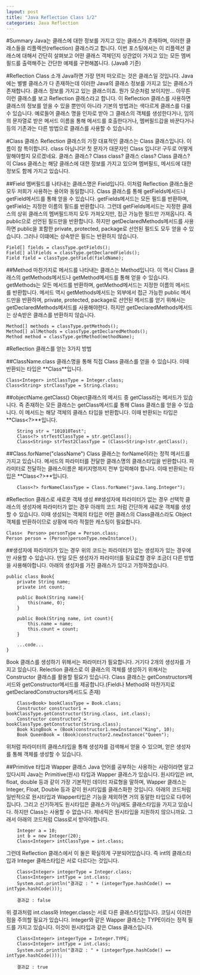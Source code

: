 ```yaml
---
layout: post
title: "Java Reflection Class 1/2"
categories: Java Reflection
---
```


#Summary
Java는 클래스에 대한 정보를 가지고 있는 클래스가 존재하며, 이러한 클래스들을 리플렉션(reflection) 클래스라고 합니다. 이번 포스팅에서는 이 리플렉션 클래스에 대해서 간단히 살펴보고 어떤 클래스 객체던지 상관없이 가지고 있는 모든 멤버필드를 출력해주는 간단한 예제를 구현해봅니다. (Java8 기준)

#Reflection Class 소개
Java하면 가장 먼저 떠오르는 것은 클래스일 것입니다. Java에는 별별 클래스가 다 존재하는데 이러한 Java의 클래스 정보를 가지고 있는 클래스가 존재합니다. 클래스 정보를 가지고 있는 클래스이죠. 뭔가 모순처럼 보이지만... 아무튼 이런 클래스를 보고 Reflection 클래스라고 합니다. 이 Reflection 클래스를 사용하면 클래스의 정보를 얻을 수 있을 뿐만이 아니라 기본의 방법과는 색다르게 클래스를 다룰 수 있습니다. 예로들어 클래스 명을 인자로 받아 그 클래스의 객체를 생성한다거나, 임의의 문자열로 받은 메서드 이름을 통해 메서드를 호출한다거나, 멤버필드갑을 바꾼다거나 등의 기존과는 다른 방법으로 클래스를 사용할 수 있습니다.

#Class 클래스
Reflection 클래스의 가장 대표적인 클래스는 Class 클래스입니다. 이름이 참 특이합니다. class 아닙니다! 첫 문자가 대문자인 Class 입니다! 구두로 어떻게 말해야할지 모르겠네요. 클래스 클래스? Class class? 클래스 class? Class 클래스? 이 Class 클래스는 해당 클래스에 대한 정보를 가지고 있으며 멤버필드, 메서드에 대한 정보도 함께 가지고 있습니다.

##Field
멤버필드를 나타내는 클래스명은 Field입니다. 이처럼 Reflection 클래스들은 모두 저희가 사용하는 용어와 동일합니다. Class 클래스를 통해 getFields메서드나 getField메서드를 통해 얻을 수 있습니다. getFields메서드는 모든 필드를 반환하며, getField는 지정한 이름의 필드를 반환합니다. 그런데 getFields메서드는 지정한 클래스의 상위 클래스의 멤버필드까지 모두 가져오지만, 접근 가능한 필드만 가져옵니다. 즉 public으로 선언된 필드만을 반환합니다. 하지만 getDeclaredMethods메서드를 사용하면 public을 포함한 private, protected, package로 선언된 필드도 모두 얻을 수 있습니다. 그러나 이떄에는 상속받은 필드는 반환하지 않습니다.

	Field[] fields = classType.getFields();
	Field[] allFields = classType.getDeclaredFields();
	Field field = classType.getField(fieldName);
	

##Method
마찬가지로 메서드를 나타내는 클래스는 Method입니다. 이 역시 Class 클래스의 getMethods메서드나 getMethod메서드를 통해 얻을 수 있습니다. getMethods는 모든 메서드를 반환하며, getMethod메서드는 지정한 이름의 메서드를 반환합니다. 메서드 역시 getMethods메서드는 외부에서 접근 가능한 public 메서드만을 반환하며, private, protected, package로 선언된 메서드를 얻기 위해서는 getDeclaredMethods메서드를 사용해야한다. 하지만 getDeclaredMethods메서드는 상속받은 클래스를 반환하지 않습니다. 

	Method[] methods = classType.getMethods();
	Method[] allMethods = classType.getDeclaredMethods();
	Method method = classType.getMethod(methodName);


#Reflection 클래스를 얻는 3가지 방법

##ClassName.class
클래스명을 통해 직접 Class 클래스를 얻을 수 있습니다. 이때 반환되는 타입은 **Class<T>**입니다.

	Class<Integer> intClassType = Integer.class;
	Class<String> strClassType = String.class;
	
##objectName.getClass()
Object클래스의 메서드 중 getClass라는 메서드가 있습니다. 즉 존재하는 모든 클래스는 getClass메서드릁 통해 Class 클래스를 얻을 수 있습니다. 이 메서드는 해당 객체의 클래스 타입을 반환합니다. 이때 반환되는 타입은 **Class<?>**입니다.

		String str = "101010Test";
		Class<?> strTestClassType = str.getClass();
		Class<String> strTest2ClassType = (Class<String>)str.getClass();
		
##Class.forName("className")
Class 클래스는 forName이라는 정적 메서드를 가지고 있습니다. 메서드의 파라미터를 전달한 클래스명의 클래스타입을 반환합니다. 파라미터로 전달하는 클래스이름은 페키지명까지 전부 입력해야 합니다. 이때 반환되는 타입은 **Class<?>**입니다.

		Class<?> forNameClassType = Class.forName("java.lang.Integer");


#Reflection 클래스로 새로운 객체 생성
##생성자에 파라미터가 없는 경우
선택학 클래스의 생성자에 파라미터가 없는 경우 아래의 코드 처럼 간단하게 새로운 객체를 생성할 수 있습니다. 이때 생성되는 객체의 타입은 어떤 클래스의 Class클래스라도 Object 객체를 반환하이므로 상황에 따라 적절한 캐스팅이 필요합니다.
	
	Class<	Person> personType = Person.class;
	Person person = (Person)personType.newInstance();
	
##생성자에 파라미터가 있는 경우
위의 코드는 파라미터가 없는 생성자가 있는 경우에만 사용할 수 있습니다. 만일 모든 생성자가 파라미터를 필요로할 경우 조금더 다른 방법을 사용해야합니다. 아래의 생성자를 가진 클래스가 있다고 가정하겠습니다.

	public class Book{
		private String name;
		private int count;
		
		public Book(String name){
			this(name, 0);
		}
		
		public Book(String name, int count){
			this.name = name;
			this.count = count;
		}
		
		...code...
	}
	
Book 클래스를 생성하기 위해서는 파라미터가 필요합니다. 거기다 2개의 생성자를 가지고 있습니다. Relection 클래스로 이 클래스의 객체를 생성하기 위해서는 Constructor 클래스를 활용할 필요가 있습니다. Class 클래스는 getConstructors메서드와 getConstructor메서드를 제공합니다.(Field나 Method와 마찬가지로 getDeclaredConstructors메서드도 존재)

		Class<Book> bookClassType = Book.class;
		Constructor constructor1 = bookClassType.getConstructor(String.class, int.class);
		Constructor constructor2 = bookClassType.getConstructor(String.class);
		Book kingBook = (Book)constructor1.newInstance("King", 10);
		Book QueenBook = (Book)constructor2.newInstance("Queen");

위처럼 파라미터의 클래스타입을 통해 생성자를 검색해서 얻을 수 있으며, 얻은 생성자를 통해 객체를 생성할 수 있습니다.

##Primitive 타입과 Wapper 클래스
Java 언어를 공부하는 사용하는 사람이라면 알고있다시피 Java는 Primitive(원시) 타입과 Wapper 클래스가 있습니다. 원시타입은 int, float, double 등과 같이 가장 기본적인 데이터 자료형을 말하며, Wapper 클래스는 Integer, Float, Double 등과 같이 원시타입를 클래스화한 것입니다. 아래의 코드처럼 일반적으로 원시타입과 Wapper타입은 기능을 제외하면 거의 동알한 타입으로 다루어집니다. 그리고 신기하게도 원시타입은 클래스가 아님에도 클래스타입을 가지고 있습니다. 하지만 Class<int>는 사용할 수 없습니다. 제네릭은 원시타입을 지원하지 않으니까요. 그래서 아래의 코드처럼 Class<Integer>로서 받아야합니다.

		Integer a = 10;
		int b = new Integer(20);
		Class<Integer> intClassType = int.class;

그런데 Reflection 클래스에서 이 둘은 확실하게 구분되어있습니다. 즉 int의 클래스타입과 Integer 클래스타입은 서로 다르다는 것입니다.

		Class<Integer> integerType = Integer.class;
		Class<Integer> intType = int.class;
		System.out.println("결과값 : " + (integerType.hashCode() == intType.hashCode()));
		
		결과값 : false
		
위 결과처럼 int.class와 Integer.class는 서로 다른 클래스타입입니다. 코딩시 이러한 점을 주의할 필요가 있습니다. Integer와 같은 Wapper 클래스는 TYPE이라는 정적 필드를 가지고 있습니다. 이것이 원시타입과 같은 Class 클래스입니다. 

		Class<Integer> integerType = Integer.TYPE;
		Class<Integer> intType = int.class;
		System.out.println("결과값 : " + (integerType.hashCode() == intType.hashCode()));
		
		결과값 : true

		
